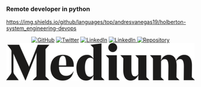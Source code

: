 ### Remote developer in python


https://img.shields.io/github/languages/top/andresvanegas19/holberton-system_engineering-devops
<p align="center">
  <a href="https://github.com/andresvanegas19"><img src="https://img.shields.io/github/followers/andresvanegas19?label=Github&style=social" alt="GitHub"></a>
  <a href="https://twitter.com/And_Reyw"><img src="https://img.shields.io/twitter/follow/And_Reyw?style=social" alt="Twitter"></a>
  <a href="https://www.linkedin.com/in/andres-reyes3/"><img src="https://img.shields.io/badge/LinkedIn--blueviolet.svg?style=social&logo=linkedin" alt="LinkedIn"></a>
  <a href="https://www.linkedin.com/in/andres-reyes3/"><img src="https://img.shields.io/badge/LinkedIn--blueviolet.svg?style=social&logo=linkedin" alt="LinkedIn">     <a href="http://andresredev.co/"><img src="https://img.shields.io/github/languages/top/andresvanegas19/holberton-system_engineering-devops" alt="Repository"></a>
  <a href="https://medium.com/@andresreyesv" style="width: 10px;"><img src="./medium.png"></a>
</p>
